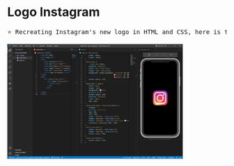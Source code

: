 <h1> Logo Instagram </h1>

<pre>
⭐ Recreating Instagram's new logo in HTML and CSS, here is the result in visual Studio Code: ⭐
</pre>

<img width="80%" align="center" src="/logo.png" alt="logo" /> <br/>



